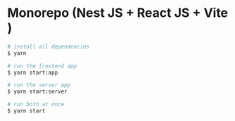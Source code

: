 # Monorepo (Nest JS + React JS + Vite )


```bash
# install all dependencies
$ yarn

# run the frontend app
$ yarn start:app

# run the server app
$ yarn start:server

# run both at once
$ yarn start
```